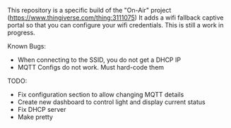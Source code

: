 This repository is a specific build of the "On-Air" project (https://www.thingiverse.com/thing:3111075)
It adds a wifi fallback captive portal so that you can configure your wifi credentials. This is still a work in progress.

Known Bugs:
 - When connecting to the SSID, you do not get a DHCP IP
 - MQTT Configs do not work. Must hard-code them

TODO:
 - Fix configuration section to allow changing MQTT details
 - Create new dashboard to control light and display current status
 - Fix DHCP server
 - Make pretty

